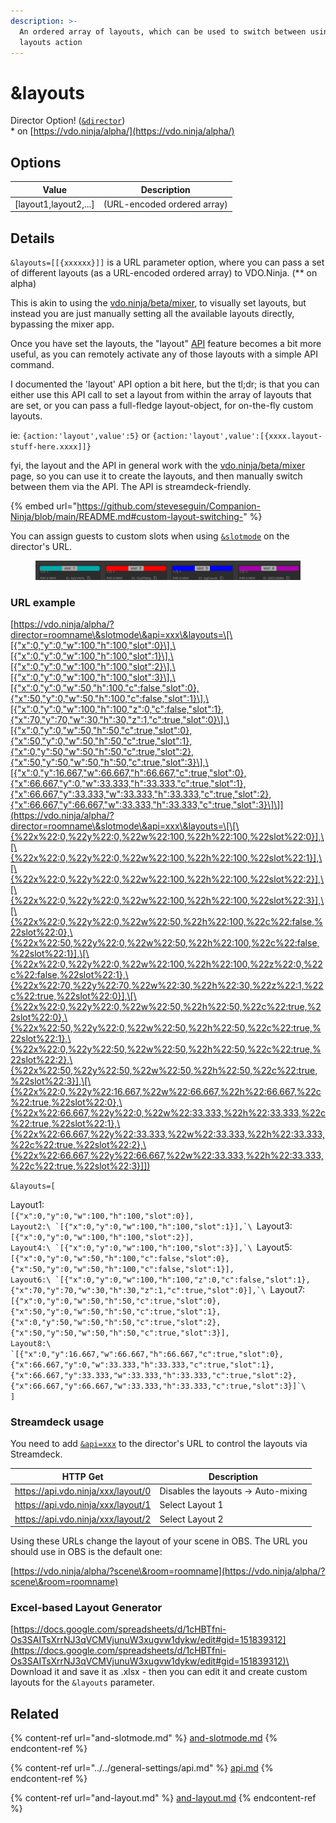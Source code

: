 ```yaml
---
description: >-
  An ordered array of layouts, which can be used to switch between using the API
  layouts action
---
```


# \&layouts

Director Option! ([`&director`](../../viewers-settings/director.md))\
\* on [https://vdo.ninja/alpha/](https://vdo.ninja/alpha/)

## Options

| Value                  | Description                 |
| ---------------------- | --------------------------- |
| \[layout1,layout2,...] | (URL-encoded ordered array) |

## Details

`&layouts=[[{xxxxxx}]]` is a URL parameter option, where you can pass a set of different layouts (as a URL-encoded ordered array) to VDO.Ninja. (\*\* on alpha)

This is akin to using the [vdo.ninja/beta/mixer](https://vdo.ninja/beta/mixer), to visually set layouts, but instead you are just manually setting all the available layouts directly, bypassing the mixer app.

Once you have set the layouts, the "layout" [API](../../general-settings/api.md) feature becomes a bit more useful, as you can remotely activate any of those layouts with a simple API command.

I documented the 'layout' API option a bit here, but the tl;dr; is that you can either use this API call to set a layout from within the array of layouts that are set, or you can pass a full-fledge layout-object, for on-the-fly custom layouts.

ie: `{action:'layout',value':5}` or `{action:'layout',value':[{xxxx.layout-stuff-here.xxxx]]}`

fyi, the layout and the API in general work with the [vdo.ninja/beta/mixer](https://vdo.ninja/beta/mixer) page, so you can use it to create the layouts, and then manually switch between them via the API. The API is streamdeck-friendly.

{% embed url="https://github.com/steveseguin/Companion-Ninja/blob/main/README.md#custom-layout-switching-" %}

You can assign guests to custom slots when using [`&slotmode`](and-slotmode.md) on the director's URL.

<figure><img src="../../.gitbook/assets/image (5).png" alt=""><figcaption></figcaption></figure>

### URL example

[https://vdo.ninja/alpha/?director=roomname\&slotmode\&api=xxx\&layouts=\[\[{"x":0,"y":0,"w":100,"h":100,"slot":0}\],\[{"x":0,"y":0,"w":100,"h":100,"slot":1}\],\[{"x":0,"y":0,"w":100,"h":100,"slot":2}\],\[{"x":0,"y":0,"w":100,"h":100,"slot":3}\],\[{"x":0,"y":0,"w":50,"h":100,"c":false,"slot":0},{"x":50,"y":0,"w":50,"h":100,"c":false,"slot":1}\],\[{"x":0,"y":0,"w":100,"h":100,"z":0,"c":false,"slot":1},{"x":70,"y":70,"w":30,"h":30,"z":1,"c":true,"slot":0}\],\[{"x":0,"y":0,"w":50,"h":50,"c":true,"slot":0},{"x":50,"y":0,"w":50,"h":50,"c":true,"slot":1},{"x":0,"y":50,"w":50,"h":50,"c":true,"slot":2},{"x":50,"y":50,"w":50,"h":50,"c":true,"slot":3}\],\[{"x":0,"y":16.667,"w":66.667,"h":66.667,"c":true,"slot":0},{"x":66.667,"y":0,"w":33.333,"h":33.333,"c":true,"slot":1},{"x":66.667,"y":33.333,"w":33.333,"h":33.333,"c":true,"slot":2},{"x":66.667,"y":66.667,"w":33.333,"h":33.333,"c":true,"slot":3}\]\]](https://vdo.ninja/alpha/?director=roomname\&slotmode\&api=xxx\&layouts=\[\[\{%22x%22:0,%22y%22:0,%22w%22:100,%22h%22:100,%22slot%22:0}],\[\{%22x%22:0,%22y%22:0,%22w%22:100,%22h%22:100,%22slot%22:1}],\[\{%22x%22:0,%22y%22:0,%22w%22:100,%22h%22:100,%22slot%22:2}],\[\{%22x%22:0,%22y%22:0,%22w%22:100,%22h%22:100,%22slot%22:3}],\[\{%22x%22:0,%22y%22:0,%22w%22:50,%22h%22:100,%22c%22:false,%22slot%22:0},\{%22x%22:50,%22y%22:0,%22w%22:50,%22h%22:100,%22c%22:false,%22slot%22:1}],\[\{%22x%22:0,%22y%22:0,%22w%22:100,%22h%22:100,%22z%22:0,%22c%22:false,%22slot%22:1},\{%22x%22:70,%22y%22:70,%22w%22:30,%22h%22:30,%22z%22:1,%22c%22:true,%22slot%22:0}],\[\{%22x%22:0,%22y%22:0,%22w%22:50,%22h%22:50,%22c%22:true,%22slot%22:0},\{%22x%22:50,%22y%22:0,%22w%22:50,%22h%22:50,%22c%22:true,%22slot%22:1},\{%22x%22:0,%22y%22:50,%22w%22:50,%22h%22:50,%22c%22:true,%22slot%22:2},\{%22x%22:50,%22y%22:50,%22w%22:50,%22h%22:50,%22c%22:true,%22slot%22:3}],\[\{%22x%22:0,%22y%22:16.667,%22w%22:66.667,%22h%22:66.667,%22c%22:true,%22slot%22:0},\{%22x%22:66.667,%22y%22:0,%22w%22:33.333,%22h%22:33.333,%22c%22:true,%22slot%22:1},\{%22x%22:66.667,%22y%22:33.333,%22w%22:33.333,%22h%22:33.333,%22c%22:true,%22slot%22:2},\{%22x%22:66.667,%22y%22:66.667,%22w%22:33.333,%22h%22:33.333,%22c%22:true,%22slot%22:3}]])

`&layouts=[`

Layout1:\
`[{"x":0,"y":0,"w":100,"h":100,"slot":0}],`\
``Layout2:\
`[{"x":0,"y":0,"w":100,"h":100,"slot":1}],`\
``Layout3:\
`[{"x":0,"y":0,"w":100,"h":100,"slot":2}],`\
``Layout4:\
`[{"x":0,"y":0,"w":100,"h":100,"slot":3}],`\
``Layout5:\
`[{"x":0,"y":0,"w":50,"h":100,"c":false,"slot":0},{"x":50,"y":0,"w":50,"h":100,"c":false,"slot":1}],`\
``Layout6:\
`[{"x":0,"y":0,"w":100,"h":100,"z":0,"c":false,"slot":1},{"x":70,"y":70,"w":30,"h":30,"z":1,"c":true,"slot":0}],`\
``Layout7:\
`[{"x":0,"y":0,"w":50,"h":50,"c":true,"slot":0},{"x":50,"y":0,"w":50,"h":50,"c":true,"slot":1},{"x":0,"y":50,"w":50,"h":50,"c":true,"slot":2},{"x":50,"y":50,"w":50,"h":50,"c":true,"slot":3}],`\
``Layout8:\
`[{"x":0,"y":16.667,"w":66.667,"h":66.667,"c":true,"slot":0},{"x":66.667,"y":0,"w":33.333,"h":33.333,"c":true,"slot":1},{"x":66.667,"y":33.333,"w":33.333,"h":33.333,"c":true,"slot":2},{"x":66.667,"y":66.667,"w":33.333,"h":33.333,"c":true,"slot":3}]`\
``\
`]`

### Streamdeck usage

You need to add [`&api=xxx`](../../general-settings/api.md) to the director's URL to control the layouts via Streamdeck.

| HTTP Get                           | Description                         |
| ---------------------------------- | ----------------------------------- |
| https://api.vdo.ninja/xxx/layout/0 | Disables the layouts -> Auto-mixing |
| https://api.vdo.ninja/xxx/layout/1 | Select Layout 1                     |
| https://api.vdo.ninja/xxx/layout/2 | Select Layout 2                     |

Using these URLs change the layout of your scene in OBS. The URL you should use in OBS is the default one:

[https://vdo.ninja/alpha/?scene\&room=roomname](https://vdo.ninja/alpha/?scene\&room=roomname)

### Excel-based Layout Generator

[https://docs.google.com/spreadsheets/d/1cHBTfni-Os3SAITsXrrNJ3qVCMVjunuW3xugvw1dykw/edit#gid=151839312](https://docs.google.com/spreadsheets/d/1cHBTfni-Os3SAITsXrrNJ3qVCMVjunuW3xugvw1dykw/edit#gid=151839312)\
\
Download it and save it as .xlsx - then you can edit it and create custom layouts for the `&layouts` parameter.

## Related

{% content-ref url="and-slotmode.md" %}
[and-slotmode.md](and-slotmode.md)
{% endcontent-ref %}

{% content-ref url="../../general-settings/api.md" %}
[api.md](../../general-settings/api.md)
{% endcontent-ref %}

{% content-ref url="and-layout.md" %}
[and-layout.md](and-layout.md)
{% endcontent-ref %}

